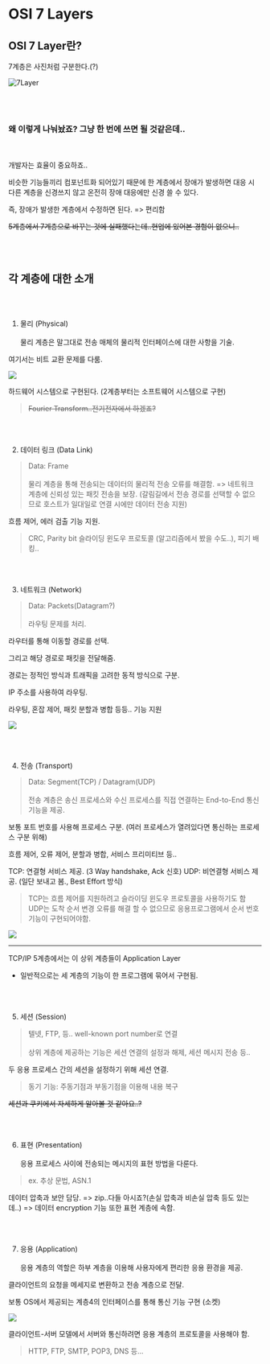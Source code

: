 # OSI 7 Layers


## OSI 7 Layer란?

7계층은 사진처럼 구분한다.(?)

![7Layer](http://wiki.hash.kr/images/7/71/OSI_7_계층.jpg)

<br/><br/>

### 왜 이렇게 나눠놨죠? 그냥 한 번에 쓰면 될 것같은데..
<br/><br/>
개발자는 효율이 중요하죠..

비슷한 기능들끼리 컴포넌트화 되어있기 때문에 한 계층에서 장애가 발생하면
대응 시 다른 계층을 신경쓰지 않고 온전히 장애 대응에만 신경 쓸 수 있다.

즉, 장애가 발생한 계층에서 수정하면 된다. => 편리함

~~5계층에서 7계층으로 바꾸는 것에 실패했다는데..현업에 있어본 경험이 없으니..~~
   
<br/><br/>

## 각 계층에 대한 소개

<br/><br/>

1. 물리 (Physical)
<br/><br/>
물리 계층은 말그대로 전송 매체의 물리적 인터페이스에 대한 사항을 기술.

여기서는 비트 교환 문제를 다룸.

![](https://raw.githubusercontent.com/angeloyeo/angeloyeo.github.io/master/pics/2019-07-07-CTFT/pic1.png)


하드웨어 시스템으로 구현된다. (2계층부터는 소프트웨어 시스템으로 구현)
> ~~Fourier Transform..전기전자에서 하겠죠?~~

<br/><br/>

2. 데이터 링크 (Data Link)
> Data: Frame
<br/><br/>
물리 계층을 통해 전송되는 데이터의 물리적 전송 오류를 해결함.
=> 네트워크 계층에 신뢰성 있는 패킷 전송을 보장.
(갈림길에서 전송 경로를 선택할 수 없으므로 호스트가 일대일로 연결 시에만 데이터 전송 지원)

흐름 제어, 에러 검출 기능 지원.
> CRC, Parity bit
> 슬라이딩 윈도우 프로토콜 (알고리즘에서 봤을 수도..), 피기 배킹..

<br/><br/>

3. 네트워크 (Network)
> Data: Packets(Datagram?)
<br/><br/>
라우팅 문제를 처리.

라우터를 통해 이동할 경로를 선택.

그리고 해당 경로로 패킷을 전달해줌.

경로는 정적인 방식과 트래픽을 고려한 동적 방식으로 구분.

IP 주소를 사용하여 라우팅.

라우팅, 혼잡 제어, 패킷 분할과 병합 등등.. 기능 지원

![](https://2.bp.blogspot.com/-HRi64imuP9M/V5axFei6SSI/AAAAAAAAAaY/HUclv6l3o50Y6dlt6_a5b9zl3u3-pzkkQCLcB/s1600/2.PNG)

<br/><br/>

4. 전송 (Transport)
> Data: Segment(TCP) / Datagram(UDP)
<br/><br/>
전송 계층은 송신 프로세스와 수신 프로세스를 직접 연결하는 End-to-End 통신 기능을 제공.

보통 포트 번호를 사용해 프로세스 구분. (여러 프로세스가 열려있다면 통신하는 프로세스 구분 위해)

흐름 제어, 오류 제어, 분할과 병합, 서비스 프리미티브 등..

TCP: 연결형 서비스 제공. (3 Way handshake, Ack 신호)
UDP: 비연결형 서비스 제공. (일단 보내고 봄., Best Effort 방식)
> TCP는 흐름 제어를 지원하려고 슬라이딩 윈도우 프로토콜을 사용하기도 함
> UDP는 도착 순서 변경 오류를 해결 할 수 없으므로 응용프로그램에서 순서 번호 기능이 구현되어야함.

![](https://blog.kakaocdn.net/dn/d2UbXC/btqzsVExN5l/lx9RkndbNduxK9qk78wLK1/img.jpg)

***

TCP/IP 5계층에서는 이 상위 계층들이 Application Layer
- 일반적으로는 세 계층의 기능이 한 프로그램에 묶어서 구현됨.

<br/><br/>

5. 세션 (Session)
> 텔넷, FTP, 등.. well-known port number로 연결
<br/><br/>
상위 계층에 제공하는 기능은 세션 연결의 설정과 해제, 세션 메시지 전송 등..

두 응용 프로세스 간의 세션을 설정하기 위해 세션 연결.
> 동기 기능: 주동기점과 부동기점을 이용해 내용 복구

~~세션과 쿠키에서 자세하게 알아볼 것 같아요..?~~

<br/><br/>

6. 표현 (Presentation)
<br/><br/>
응용 프로세스 사이에 전송되는 메시지의 표현 방법을 다룬다.
> ex. 추상 문법, ASN.1

데이터 압축과 보안 담당.
=> zip..다들 아시죠?(손실 압축과 비손실 압축 등도 있는데..)
=> 데이터 encryption 기능 또한 표현 계층에 속함.

<br/><br/>

7. 응용 (Application)
<br/><br/>
응용 계층의 역할은 하부 계층을 이용해 사용자에게 편리한 응용 환경을 제공.

클라이언트의 요청을 메세지로 변환하고 전송 계층으로 전달.

보통 OS에서 제공되는 계층4의 인터페이스를 통해 통신 기능 구현 (소켓)

![](https://on1ystar.github.io/public/img/socket/socket-1-2.png)

클라이언트-서버 모델에서 서버와 통신하려면 응용 계층의 프로토콜을 사용해야 함.
> HTTP, FTP, SMTP, POP3, DNS 등...
